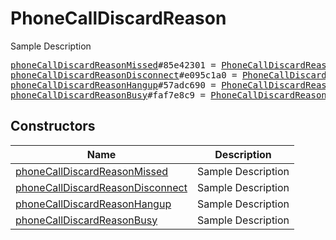 # PhoneCallDiscardReason

Sample Description

<pre>
<a href="../constructor/phoneCallDiscardReasonMissed.md">phoneCallDiscardReasonMissed</a>#85e42301 = <a href="../type/PhoneCallDiscardReason.md">PhoneCallDiscardReason</a>;
<a href="../constructor/phoneCallDiscardReasonDisconnect.md">phoneCallDiscardReasonDisconnect</a>#e095c1a0 = <a href="../type/PhoneCallDiscardReason.md">PhoneCallDiscardReason</a>;
<a href="../constructor/phoneCallDiscardReasonHangup.md">phoneCallDiscardReasonHangup</a>#57adc690 = <a href="../type/PhoneCallDiscardReason.md">PhoneCallDiscardReason</a>;
<a href="../constructor/phoneCallDiscardReasonBusy.md">phoneCallDiscardReasonBusy</a>#faf7e8c9 = <a href="../type/PhoneCallDiscardReason.md">PhoneCallDiscardReason</a>;
</pre>

## Constructors

| Name | Description |
|------|-------------|
| [phoneCallDiscardReasonMissed](../constructor/phoneCallDiscardReasonMissed.md) | Sample Description |
| [phoneCallDiscardReasonDisconnect](../constructor/phoneCallDiscardReasonDisconnect.md) | Sample Description |
| [phoneCallDiscardReasonHangup](../constructor/phoneCallDiscardReasonHangup.md) | Sample Description |
| [phoneCallDiscardReasonBusy](../constructor/phoneCallDiscardReasonBusy.md) | Sample Description |

